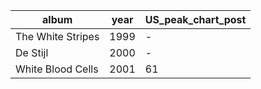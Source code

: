 |album            |year|US_peak_chart_post|	
|-----------------|----|------------------|	
|The White Stripes|1999|                 -|	
|De	Stijl		  |2000|                 -|	
|White Blood Cells|2001|61                |
